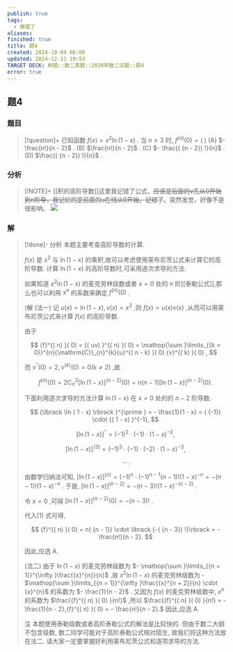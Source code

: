 ```yaml
---
publish: true
tags:
  - 做错了
aliases: 
finished: true
title: 题4
created: 2024-10-04 06:00
updated: 2024-12-11 19:53
TARGET DECK: 刷题::数二真题::2020年数二试题::题4
error: true
---
```

## 题4
### 题目
> [!question]+
> 已知函数 $f( x) = {x}^{2}\ln ( {1 - x})$ . 当 $n \geq 3$ 时, ${f}^{( n) }( 0) = ( \;)$
> (A) $- \frac{n!}{n - 2}$ .
> (B) $\frac{n!}{n - 2}$ . 
> (C) $- \frac{( {n - 2}) !}{n}$ .
> (D) $\frac{( {n - 2}) !}{n}$ .
### 分析
> [!NOTE]+
> [[积的高阶导数]]这里我记错了公式，~~应该是后面的v先从0开始到n阶导，我记忆的是前面的u在线从0开始，记错了~~。突然发觉，好像不是很影响。
> ![](https://img.hwenyi.tech/202412120353188.webp)
### 解
> [!done]-
> 分析 本题主要考查高阶导数的计算.
> 
> $f( x)$ 是 ${x}^{2}$ 与 $\ln ( {1 - x})$ 的乘积,故可以考虑使用莱布尼茨公式来计算它的高阶导数. 计算 $\ln ( {1 - x})$ 的高阶导数时,可采用逐次求导的方法.
> 
> 如果知道 ${x}^{2}\ln ( {1 - x})$ 的麦克劳林级数或者 $x = 0$ 处的 $n$ 阶[[泰勒公式]],那么也可以利用 ${x}^{n}$ 的系数来确定 ${f}^{( n) }( 0)$ .
> 
> (解 (法一) 记 $u( x) = \ln ( {1 - x}), v( x) = {x}^{2}$ ,则 $f( x) = u( x) v( x)$ ,从而可以用莱布尼茨公式来计算 $f( x)$ 的高阶导数.
> 
> 由于
> 
> $$
> {f}^{( n) }( 0) = {( uv) }^{( n) }( 0) = \mathop{\sum }\limits_{{k = 0}}^{n}{\mathrm{C}}_{n}^{k}{u}^{( n - k) }( 0) {v}^{( k) }( 0) ,
> $$
> 
> 而 ${v}^{\prime \prime }( 0) = 2,{v}^{( k) }( 0) = 0( {k \neq 2})$ ,故
> 
> $$
> {f}^{( n) }( 0) = 2{\mathrm{C}}_{n}^{2}{\lbrack \ln ( 1 - x) \rbrack }^{( n - 2) }( 0) = n( {n - 1}) {\lbrack \ln ( 1 - x) \rbrack }^{( n - 2) }( 0) . \tag{1}
> $$
> 
> 下面利用逐次求导的方法计算 $\ln ( {1 - x})$ 在 $x = 0$ 处的的 $n - 2$ 阶导数.
> 
> $$
> {\lbrack \ln ( 1 - x) \rbrack }^{\prime } = - \frac{1}{1 - x} = ( {-1}) \cdot {( 1 - x) }^{-1},
> $$
> 
> $$
> {\lbrack \ln ( 1 - x) \rbrack }^{\prime \prime } = {( -1) }^{2} \cdot ( {-1}) \cdot {( 1 - x) }^{-2},
> $$
> 
> $$
> {\lbrack \ln ( 1 - x) \rbrack }^{( 3) } = {( -1) }^{3} \cdot ( {-1}) \cdot ( {-2}) \cdot {( 1 - x) }^{-3},
> $$
> 
> $$
> \cdots \text{.}
> $$
> 
> 由数学归纳法可知, ${\lbrack \ln ( 1 - x) \rbrack }^{( n) } = {( -1) }^{n} \cdot {( -1) }^{n - 1}( {n - 1}) !{( 1 - x) }^{-n} = - ( {n - 1}) !{( 1 - x) }^{-n}$ . 于是, ${\lbrack \ln ( 1 - x) \rbrack }^{( n - 2) } = - ( {n - 3}) !{( 1 - x) }^{-( {n - 2}) }$ .
> 
> 令 $x = 0$ ,可得 ${\lbrack \ln ( 1 - x) \rbrack }^{( n - 2) }( 0) = - ( {n - 3}) !$ .
> 
> 代入(1) 式可得,
> 
> $$
> {f}^{( n) }( 0) = n( {n - 1}) \cdot \lbrack {-( {n - 3}) !}\rbrack = - \frac{n!}{n - 2}.
> $$
> 
> 因此,应选 A.
> 
> (法二) 由于 $\ln ( {1 - x})$ 的麦克劳林级数为 $- \mathop{\sum }\limits_{{n = 1}}^{\infty }\frac{{x}^{n}}{n}$ ,故 ${x}^{2}\ln ( {1 - x})$ 的麦克劳林级数为 - $\mathop{\sum }\limits_{{n = 1}}^{\infty }\frac{{x}^{n + 2}}{n} \cdot {x}^{n}$ 的系数为 $- \frac{1}{n - 2}$ . 又因为 $f( x)$ 的麦克劳林级数中, ${x}^{n}$ 的系数为 $\frac{{f}^{( n) }( 0) }{n!}$ ,所以 $\frac{{f}^{( n) }( 0) }{n!} = - \frac{1}{n - 2},{f}^{( n) }( 0) = - \frac{n!}{n - 2}.$ 因此,应选 A.
> 
> 注 本题使用泰勒级数或者高阶泰勒公式的解法是比较快的. 但由于数二大纲不包含级数, 数二同学可能对于高阶泰勒公式相对陌生, 故我们将这种方法放在法二. 请大家一定要掌握好利用莱布尼茨公式和逐项求导的方法.